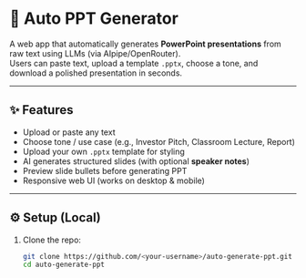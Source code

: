 # 🎨 Auto PPT Generator

A web app that automatically generates **PowerPoint presentations** from raw text using LLMs (via AIpipe/OpenRouter).  
Users can paste text, upload a template `.pptx`, choose a tone, and download a polished presentation in seconds.  

---

## ✨ Features
- Upload or paste any text
- Choose tone / use case (e.g., Investor Pitch, Classroom Lecture, Report)
- Upload your own `.pptx` template for styling
- AI generates structured slides (with optional **speaker notes**)
- Preview slide bullets before generating PPT
- Responsive web UI (works on desktop & mobile)

---

## ⚙️ Setup (Local)

1. Clone the repo:
   ```bash
   git clone https://github.com/<your-username>/auto-generate-ppt.git
   cd auto-generate-ppt
